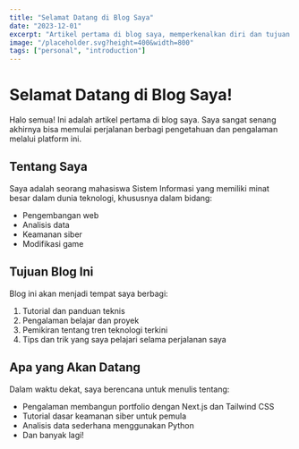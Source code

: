 ```yaml
---
title: "Selamat Datang di Blog Saya"
date: "2023-12-01"
excerpt: "Artikel pertama di blog saya, memperkenalkan diri dan tujuan blog ini."
image: "/placeholder.svg?height=400&width=800"
tags: ["personal", "introduction"]
---
```


# Selamat Datang di Blog Saya!

Halo semua! Ini adalah artikel pertama di blog saya. Saya sangat senang akhirnya bisa memulai perjalanan berbagi pengetahuan dan pengalaman melalui platform ini.

## Tentang Saya

Saya adalah seorang mahasiswa Sistem Informasi yang memiliki minat besar dalam dunia teknologi, khususnya dalam bidang:

- Pengembangan web
- Analisis data
- Keamanan siber
- Modifikasi game

## Tujuan Blog Ini

Blog ini akan menjadi tempat saya berbagi:

1. Tutorial dan panduan teknis
2. Pengalaman belajar dan proyek
3. Pemikiran tentang tren teknologi terkini
4. Tips dan trik yang saya pelajari selama perjalanan saya

## Apa yang Akan Datang

Dalam waktu dekat, saya berencana untuk menulis tentang:

- Pengalaman membangun portfolio dengan Next.js dan Tailwind CSS
- Tutorial dasar keamanan siber untuk pemula
- Analisis data sederhana menggunakan Python
- Dan banyak lagi!

